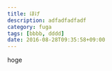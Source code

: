 ```yaml
---
title: ほげ
description: adfadfadfadf
category: fuga
tags: [bbbb, dddd]
date: 2016-08-28T09:35:58+09:00
---
```


hoge
